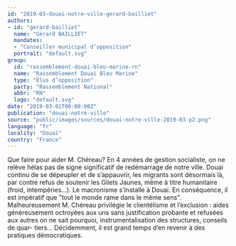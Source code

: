 ```yaml
---
id: "2019-03-douai-notre-ville-gerard-bailliet"
authors:
- id: "gerard-bailliet"
  name: "Gérard BAILLIET"
  mandates: 
  - "Conseiller municipal d’opposition"
  portrait: "default.svg"
group:
  id: "rassemblement-douai-bleu-marine-rn"
  name: "Rassemblement Douai Bleu Marine"
  type: "Élus d’opposition"
  party: "Rassemblement National"
  abbr: "RN"
  logo: "default.svg"
date: "2019-03-01T00:00:00Z"
publication: "douai-notre-ville"
source: "public/images/sources/douai-notre-ville-2019-03-p2.png"
language: "fr"
locality: "Douai"
country: "France"
---
```


Que faire pour aider M. Chéreau?
En 4 années de gestion socialiste, on ne relève hélas pas de signe significatif de redémarrage de notre ville. Douai continu de se dépeupler et de s’appauvrir, les migrants sont désormais là, par contre refus de soutenir les Gilets Jaunes, même à titre humanitaire (froid, intempéries…).
Le macronisme s’installe à Douai.
En conséquence, il est impératif que "tout le monde rame dans le même sens". Malheureusement M. Chéreau privilégie le clientélisme et l’exclusion : aides généreusement octroyées aux uns sans justification probante et refusées aux autres on ne sait pourquoi, instrumentalisation des structures, conseils de quar-
tiers…
Décidemment, il est grand temps d’en revenir à des pratiques démocratiques.
